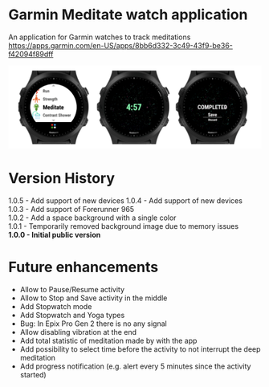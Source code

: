 # Garmin Meditate watch application

An application for Garmin watches to track meditations  
https://apps.garmin.com/en-US/apps/8bb6d332-3c49-43f9-be36-f42094f89dff

![Samples](screenshots/cover.png)

# Version History

1.0.5 - Add support of new devices
1.0.4 - Add support of new devices  
1.0.3 - Add support of Forerunner 965  
1.0.2 - Add a space background with a single color  
1.0.1 - Temporarily removed background image due to memory issues  
**1.0.0 - Initial public version**

# Future enhancements

- Allow to Pause/Resume activity
- Allow to Stop and Save activity in the middle
- Add Stopwatch mode
- Add Stopwatch and Yoga types
- Bug: In Epix Pro Gen 2 there is no any signal 
- Allow disabling vibration at the end
- Add total statistic of meditation made by with the app
- Add possibility to select time before the activity to not interrupt the deep meditation
- Add progress notification (e.g. alert every 5 minutes since the activity started)
